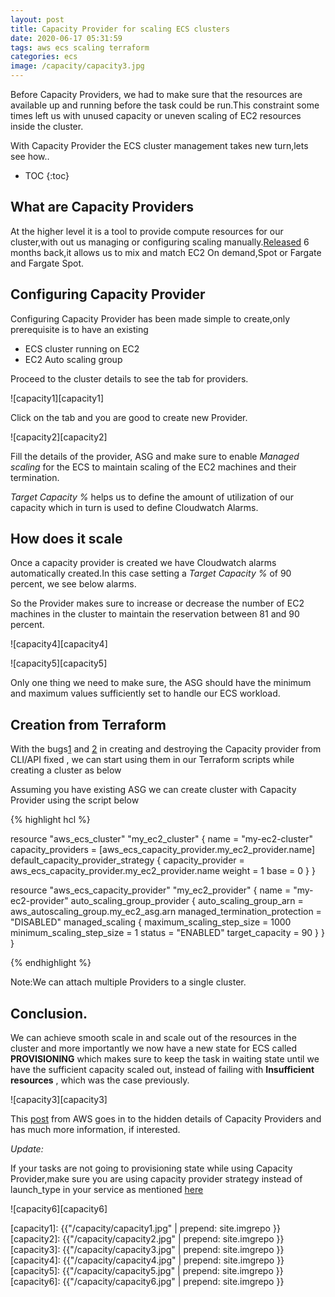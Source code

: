 ```yaml
---
layout: post
title: Capacity Provider for scaling ECS clusters
date: 2020-06-17 05:31:59
tags: aws ecs scaling terraform
categories: ecs
image: /capacity/capacity3.jpg
---
```


Before Capacity Providers, we had to make sure that the resources are available up and running before the task could be run.This constraint some times left us with unused capacity or uneven scaling of EC2 resources inside the cluster.

With Capacity Provider the ECS cluster management takes new turn,lets see how..

* TOC 
{:toc}

## What are Capacity Providers

At the higher level it is a tool to provide compute resources for our cluster,with out us managing or configuring scaling manually.[Released](https://aws.amazon.com/about-aws/whats-new/2019/12/amazon-ecs-capacity-providers-now-available/) 6 months back,it allows us to mix and match EC2 On demand,Spot or Fargate and Fargate Spot.

## Configuring Capacity Provider

Configuring Capacity Provider has been made simple to create,only prerequisite is to have an existing

- ECS cluster running on EC2
- EC2 Auto scaling group


Proceed to the cluster details to see the tab for providers.

![capacity1][capacity1]

Click on the tab and you are good to create new Provider.

![capacity2][capacity2]


Fill the details of the provider, ASG and make sure to enable *Managed scaling* for the ECS to maintain scaling of the EC2 machines and their termination.

*Target Capacity %* helps us to define the amount of utilization of our capacity which in turn is used to define Cloudwatch Alarms.

## How does it scale

Once a capacity provider is created we have Cloudwatch alarms automatically created.In this case setting a *Target Capacity %* of 90 percent, we see below alarms.


So the Provider makes sure to increase or decrease the number of EC2 machines in the cluster to maintain the reservation between 81 and 90 percent.

![capacity4][capacity4]

![capacity5][capacity5]

Only one thing we need to make sure, the ASG should have the minimum and maximum values sufficiently set to handle our ECS workload.

## Creation from Terraform

With the bugs[1](https://github.com/aws/containers-roadmap/issues/632#event-3450950532) and [2](https://github.com/terraform-providers/terraform-provider-aws/issues/11286#issuecomment-645063796) in creating and destroying the Capacity provider from CLI/API fixed , we can start using them in our Terraform scripts while creating a cluster as below

Assuming you have existing ASG we can create cluster with Capacity Provider using the script below

{% highlight hcl %}

resource "aws_ecs_cluster" "my_ec2_cluster" {
  name = "my-ec2-cluster"
  capacity_providers = [aws_ecs_capacity_provider.my_ec2_provider.name]
	default_capacity_provider_strategy {
	capacity_provider = aws_ecs_capacity_provider.my_ec2_provider.name
	weight = 1
	base = 0
  }
}

resource "aws_ecs_capacity_provider" "my_ec2_provider" {
  name = "my-ec2-provider"
  auto_scaling_group_provider {
    auto_scaling_group_arn         = aws_autoscaling_group.my_ec2_asg.arn
    managed_termination_protection = "DISABLED"
    managed_scaling {
      maximum_scaling_step_size = 1000
      minimum_scaling_step_size = 1
      status                    = "ENABLED"
      target_capacity           = 90
    }
  }
}

{% endhighlight %}

Note:We can attach multiple Providers to a single cluster.

## Conclusion.

We can achieve smooth scale in and scale out of the resources in the cluster and more importantly we now have a new state for ECS called **PROVISIONING** which makes sure to keep the task in waiting state until we have the sufficient capacity scaled out, instead of failing with **Insufficient resources** , which was the case previously.

![capacity3][capacity3]

This [post](https://aws.amazon.com/blogs/containers/deep-dive-on-amazon-ecs-cluster-auto-scaling/) from AWS goes in to the hidden details of Capacity Providers and has much more information, if interested.

*Update:*

If your tasks are not going to provisioning state while using Capacity Provider,make sure you are using capacity provider strategy instead of launch_type in your service as mentioned [here](https://github.com/aws/containers-roadmap/issues/653#issuecomment-568284219)

![capacity6][capacity6]

[capacity1]: {{"/capacity/capacity1.jpg" | prepend: site.imgrepo }}
[capacity2]: {{"/capacity/capacity2.jpg" | prepend: site.imgrepo }}
[capacity3]: {{"/capacity/capacity3.jpg" | prepend: site.imgrepo }}
[capacity4]: {{"/capacity/capacity4.jpg" | prepend: site.imgrepo }}
[capacity5]: {{"/capacity/capacity5.jpg" | prepend: site.imgrepo }}
[capacity6]: {{"/capacity/capacity6.jpg" | prepend: site.imgrepo }}
